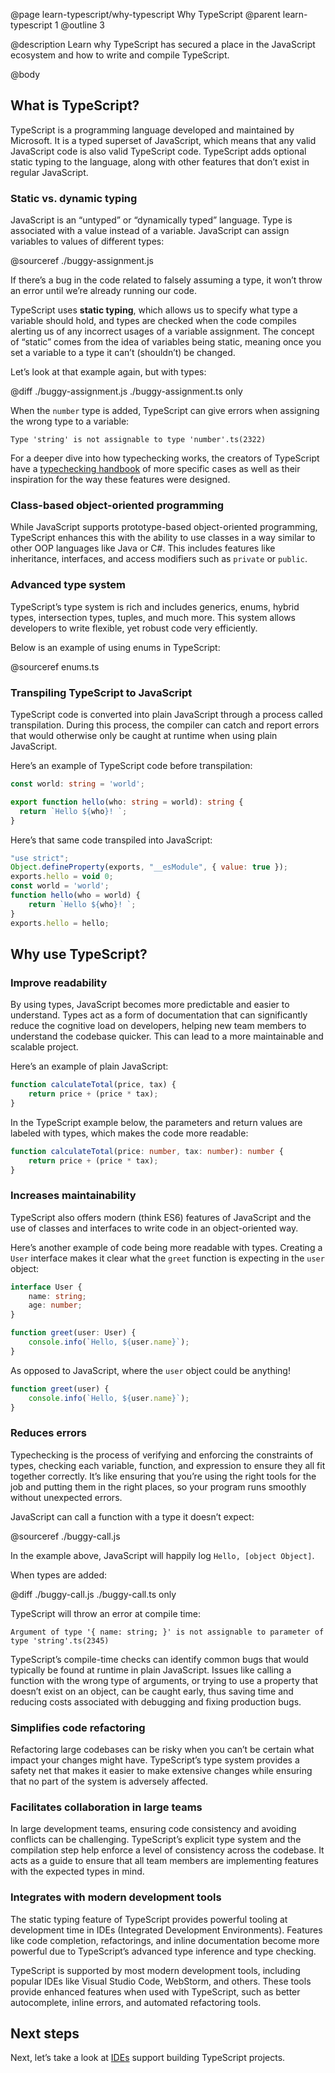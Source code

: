 @page learn-typescript/why-typescript Why TypeScript
@parent learn-typescript 1
@outline 3

@description Learn why TypeScript has secured a place in the JavaScript ecosystem and how to write and compile TypeScript.

@body

## What is TypeScript?

TypeScript is a programming language developed and maintained by Microsoft. It is a typed superset of JavaScript,
which means that any valid JavaScript code is also valid TypeScript code. TypeScript adds optional static typing
to the language, along with other features that don’t exist in regular JavaScript. 

### Static vs. dynamic typing

JavaScript is an “untyped” or “dynamically typed” language. Type is associated with a value instead of a variable.
JavaScript can assign variables to values of different types:

@sourceref ./buggy-assignment.js

If there’s a bug in the code related to falsely assuming a type, it won’t throw an error until we’re already running our code.

TypeScript uses **static typing**, which allows us to specify what type a variable should hold, and types are checked when the code compiles alerting us of any incorrect usages of a variable assignment.
The concept of “static” comes from the idea of variables being static, meaning once you set a variable to a type it can’t (shouldn’t) be changed.

Let’s look at that example again, but with types:

@diff ./buggy-assignment.js ./buggy-assignment.ts only

When the `number` type is added, TypeScript can give errors when assigning the wrong type to a variable:

```
Type 'string' is not assignable to type 'number'.ts(2322)
```

For a deeper dive into how typechecking works, the creators of TypeScript have a <a href="https://www.typescriptlang.org/docs/handbook/type-checking-javascript-files.html">typechecking handbook</a> of more specific cases as well as their inspiration for the way these features were designed.

### Class-based object-oriented programming

While JavaScript supports prototype-based object-oriented programming, TypeScript enhances this with the ability to use classes in a way similar to other OOP languages like Java or C#.
This includes features like inheritance, interfaces, and access modifiers such as `private` or `public`.

### Advanced type system

TypeScript’s type system is rich and includes generics, enums, hybrid types, intersection types, tuples, and much more.
This system allows developers to write flexible, yet robust code very efficiently.

Below is an example of using enums in TypeScript:

@sourceref enums.ts

### Transpiling TypeScript to JavaScript

TypeScript code is converted into plain JavaScript through a process called transpilation.
During this process, the compiler can catch and report errors that would otherwise only be caught at runtime when using plain JavaScript.

Here’s an example of TypeScript code before transpilation:

```typescript
const world: string = 'world';

export function hello(who: string = world): string {
  return `Hello ${who}! `;
}
```

Here’s that same code transpiled into JavaScript:

```js
"use strict";
Object.defineProperty(exports, "__esModule", { value: true });
exports.hello = void 0;
const world = 'world';
function hello(who = world) {
    return `Hello ${who}! `;
}
exports.hello = hello;
```

## Why use TypeScript?

### Improve readability

By using types, JavaScript becomes more predictable and easier to understand.
Types act as a form of documentation that can significantly reduce the cognitive load on developers, helping new team members to understand the codebase quicker.
This can lead to a more maintainable and scalable project.

Here’s an example of plain JavaScript:

```js
function calculateTotal(price, tax) {
    return price + (price * tax);
}
```

In the TypeScript example below, the parameters and return values are labeled with types, which makes the code more readable:

```typescript
function calculateTotal(price: number, tax: number): number {
    return price + (price * tax);
}
```

### Increases maintainability

TypeScript also offers modern (think ES6) features of JavaScript and the use of classes and interfaces to write code in an object-oriented way.

Here’s another example of code being more readable with types. Creating a `User` interface makes it clear what the `greet` function is expecting in the `user` object:

```typescript
interface User {
    name: string;
    age: number;
}

function greet(user: User) {
    console.info(`Hello, ${user.name}`);
}
```

As opposed to JavaScript, where the `user` object could be anything!

```js
function greet(user) {
    console.info(`Hello, ${user.name}`);
}
```

### Reduces errors

Typechecking is the process of verifying and enforcing the constraints of types, checking each variable, function, and expression to ensure they all fit together correctly. It’s like ensuring that you’re using the right tools for the job and putting them in the right places, so your program runs smoothly without unexpected errors.

JavaScript can call a function with a type it doesn’t expect:

@sourceref ./buggy-call.js

In the example above, JavaScript will happily log `Hello, [object Object]`.

When types are added:

@diff ./buggy-call.js ./buggy-call.ts only

TypeScript will throw an error at compile time:

```
Argument of type '{ name: string; }' is not assignable to parameter of type 'string'.ts(2345)
```

TypeScript’s compile-time checks can identify common bugs that would typically be found at runtime in plain JavaScript.
Issues like calling a function with the wrong type of arguments, or trying to use a property that doesn’t exist on an object, can be caught early, thus saving time and reducing costs associated with debugging and fixing production bugs.

### Simplifies code refactoring

Refactoring large codebases can be risky when you can’t be certain what impact your changes might have.
TypeScript’s type system provides a safety net that makes it easier to make extensive changes while ensuring that no part of the system is adversely affected.

### Facilitates collaboration in large teams

In large development teams, ensuring code consistency and avoiding conflicts can be challenging.
TypeScript’s explicit type system and the compilation step help enforce a level of consistency across the codebase.
It acts as a guide to ensure that all team members are implementing features with the expected types in mind.

### Integrates with modern development tools

The static typing feature of TypeScript provides powerful tooling at development time in IDEs (Integrated Development Environments).
Features like code completion, refactorings, and inline documentation become more powerful due to TypeScript’s advanced type inference and type checking.

TypeScript is supported by most modern development tools, including popular IDEs like Visual Studio Code, WebStorm, and others.
These tools provide enhanced features when used with TypeScript, such as better autocomplete, inline errors, and automated refactoring tools.

## Next steps

Next, let’s take a look at [IDEs](./ide-support.html) support building TypeScript projects.
